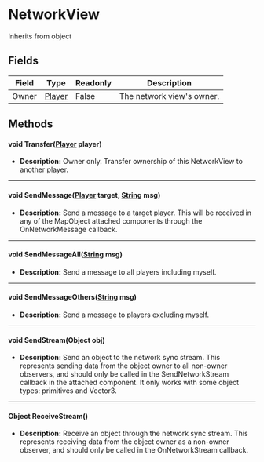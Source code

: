 # NetworkView
Inherits from object
## Fields
|Field|Type|Readonly|Description|
|---|---|---|---|
|Owner|[Player](../objects/Player.md)|False|The network view's owner.|
## Methods
#### void Transfer([Player](../objects/Player.md) player)
- **Description:** Owner only. Transfer ownership of this NetworkView to another player.

---

#### void SendMessage([Player](../objects/Player.md) target, [String](../static/String.md) msg)
- **Description:** Send a message to a target player. This will be received in any of the MapObject attached components through the OnNetworkMessage callback.

---

#### void SendMessageAll([String](../static/String.md) msg)
- **Description:** Send a message to all players including myself.

---

#### void SendMessageOthers([String](../static/String.md) msg)
- **Description:** Send a message to players excluding myself.

---

#### void SendStream(Object obj)
- **Description:** Send an object to the network sync stream.             This represents sending data from the object owner to all non-owner observers,             and should only be called in the SendNetworkStream callback in the attached component.             It only works with some object types: primitives and Vector3.

---

#### Object ReceiveStream()
- **Description:** Receive an object through the network sync stream.             This represents receiving data from the object owner as a non-owner observer,             and should only be called in the OnNetworkStream callback.
